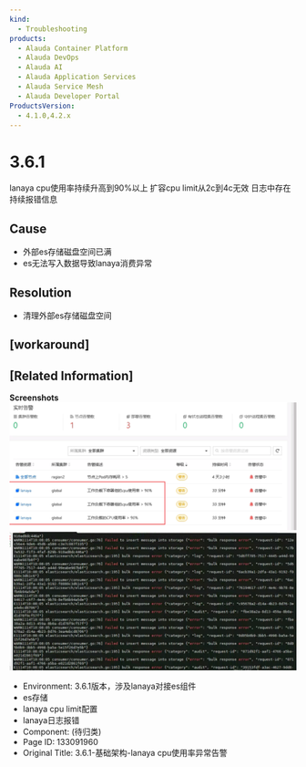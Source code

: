 ```yaml
---
kind:
  - Troubleshooting
products:
  - Alauda Container Platform
  - Alauda DevOps
  - Alauda AI
  - Alauda Application Services
  - Alauda Service Mesh
  - Alauda Developer Portal
ProductsVersion:
  - 4.1.0,4.2.x
---
```

<!-- A type of document that involves encountering a fault, diagnosing it, performing root cause analysis, and providing solutions. -->

# 3.6.1

lanaya cpu使用率持续升高到90%以上 扩容cpu limit从2c到4c无效 日志中存在持续报错信息

## Cause
- 外部es存储磁盘空间已满
- es无法写入数据导致lanaya消费异常

## Resolution
- 清理外部es存储磁盘空间

## [workaround]

## [Related Information]
**Screenshots**
![](assets/3-6-1-ji-chu-jia-gou-lanaya-cpushi-yong-lu-yi-chang-gao-jing/image2022-12-31_18-47-6.png)
![](assets/3-6-1-ji-chu-jia-gou-lanaya-cpushi-yong-lu-yi-chang-gao-jing/mceclip6_1668421378640_qbflg.png)
- Environment: 3.6.1版本，涉及lanaya对接es组件
- es存储
- lanaya cpu limit配置
- lanaya日志报错
- Component: (待归类)
- Page ID: 133091960
- Original Title: 3.6.1-基础架构-lanaya cpu使用率异常告警

